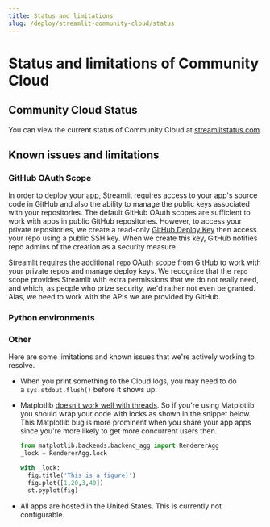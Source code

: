 ```yaml
---
title: Status and limitations
slug: /deploy/streamlit-community-cloud/status
---
```


# Status and limitations of Community Cloud

## Community Cloud Status

You can view the current status of Community Cloud at [streamlitstatus.com](https://www.streamlitstatus.com/).

## Known issues and limitations

### GitHub OAuth Scope

In order to deploy your app, Streamlit requires access to your app's source code in GitHub and also the ability to manage the public keys associated with your repositories. The default GitHub OAuth scopes are sufficient to work with apps in public GitHub repositories. However, to access your private repositories, we create a read-only [GitHub Deploy Key](https://docs.github.com/en/free-pro-team@latest/developers/overview/managing-deploy-keys#deploy-keys) then access your repo using a public SSH key. When we create this key, GitHub notifies repo admins of the creation as a security measure.

Streamlit requires the additional `repo` OAuth scope from GitHub to work with your private repos and manage deploy keys. We recognize that the `repo` scope provides Streamlit with extra permissions that we do not really need, and which, as people who prize security, we'd rather not even be granted. Alas, we need to work with the APIs we are provided by GitHub.

### Python environments

### Other

Here are some limitations and known issues that we're actively working to resolve.

- When you print something to the Cloud logs, you may need to do a `sys.stdout.flush()` before it shows up.
- Matplotlib [doesn't work well with threads](https://matplotlib.org/3.3.2/faq/howto_faq.html#working-with-threads). So if you're using Matplotlib you should wrap your code with locks as shown in the snippet below. This Matplotlib bug is more prominent when you share your app apps since you're more likely to get more concurrent users then.

  ```python
  from matplotlib.backends.backend_agg import RendererAgg
  _lock = RendererAgg.lock

  with _lock:
    fig.title('This is a figure)')
    fig.plot([1,20,3,40])
    st.pyplot(fig)
  ```

- All apps are hosted in the United States. This is currently not configurable.
